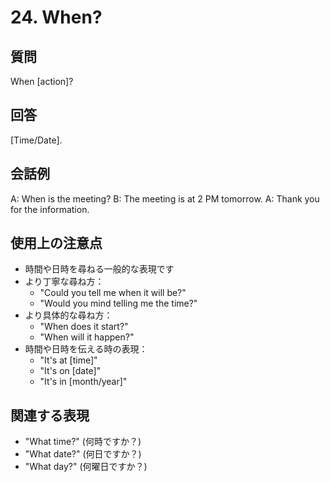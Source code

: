 # 24. When?

## 質問
When [action]?

## 回答
[Time/Date].

## 会話例
A: When is the meeting?
B: The meeting is at 2 PM tomorrow.
A: Thank you for the information.

## 使用上の注意点
- 時間や日時を尋ねる一般的な表現です
- より丁寧な尋ね方：
  - "Could you tell me when it will be?"
  - "Would you mind telling me the time?"
- より具体的な尋ね方：
  - "When does it start?"
  - "When will it happen?"
- 時間や日時を伝える時の表現：
  - "It's at [time]"
  - "It's on [date]"
  - "It's in [month/year]"

## 関連する表現
- "What time?" (何時ですか？)
- "What date?" (何日ですか？)
- "What day?" (何曜日ですか？) 